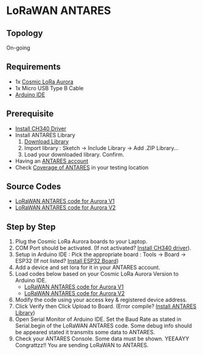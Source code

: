 # LoRaWAN ANTARES

## Topology

On-going

## Requirements

* 1x [Cosmic LoRa Aurora](https://tokopedia.link/Kb9ovevroob)
* 1x Micro USB Type B Cable
* [Arduino IDE](https://www.arduino.cc/en/software)

## Prerequisite

* [Install CH340 Driver](https://sparks.gogo.co.nz/ch340.html)
* Install ANTARES Library
  1. [Download Library](https://antares.id/assets/files/Arduino-lora-id-AS923-2.zip)
  2. Import library : Sketch &#8594; Include Library &#8594; Add .ZIP Library...
  3. Load your downloaded library. Confirm.
* Having an [ANTARES account](https://console.antares.id/register)
* Check [Coverage of ANTARES](https://www.telkomiot.com/coverage) in your testing location

## Source Codes

* [LoRaWAN ANTARES code for Aurora V1](examples/aurora-v1-antares-send-class-C-ABP/aurora-v1-antares-send-class-C-ABP.ino)
* [LoRaWAN ANTARES code for Aurora V2](examples/aurora-v2-antares-send-class-C-ABP/aurora-v2-antares-send-class-C-ABP.ino)

## Step by Step

1. Plug the Cosmic LoRa Aurora boards to your Laptop.
2. COM Port should be activated. (If not activated? [Install CH340 driver](https://sparks.gogo.co.nz/ch340.html)).
3. Setup in Arduino IDE : Pick the appropriate board : Tools &#8594; Board &#8594; ESP32 (If not listed? [Install ESP32 Board](https://randomnerdtutorials.com/installing-the-esp32-board-in-arduino-ide-windows-instructions/))
4. Add a device and set lora for it in your ANTARES account.
5. Load codes below based on your Cosmic LoRa Aurora Version to Arduino IDE.
    * [LoRaWAN ANTARES code for Aurora V1](examples/aurora-v1-antares-send-class-C-ABP/aurora-v1-antares-send-class-C-ABP.ino)
    * [LoRaWAN ANTARES code for Aurora V2](examples/aurora-v2-antares-send-class-C-ABP/aurora-v2-antares-send-class-C-ABP.ino)
6. Modify the code using your access key & registered device address.
7. Click Verify then Click Upload to Board. (Error compile? [Install ANTARES Library](#prerequisite))
8. Open Serial Monitor of Arduino IDE. Set the Baud Rate as stated in Serial.begin of the LoRaWAN ANTARES code. Some debug info should be appeared stated it transmits some data to ANTARES.
9. Check your ANTARES Console. Some data must be shown. YEEAAYY Congrattzz!! You are sending LoRaWAN to ANTARES.
